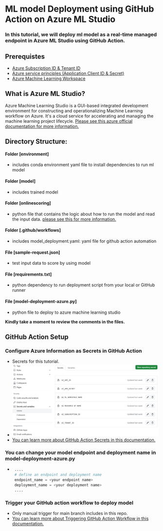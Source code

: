 # ML model Deployment using GitHub Action on Azure ML Studio

### In this tutorial, we will deploy ml model as a real-time managed endpoint in Azure ML Studio using GitHub Action.

## Prerequistes
- [Azure Subscription ID & Tenant ID](https://learn.microsoft.com/en-us/azure/azure-portal/get-subscription-tenant-id)
- [Azure service principles (Application Client ID & Secret)](https://learn.microsoft.com/en-us/cli/azure/create-an-azure-service-principal-azure-cli)
- [Azure Machine Learning Workspace](https://learn.microsoft.com/en-us/azure/machine-learning/quickstart-create-resources?view=azureml-api-2)

## What is Azure ML Studio?
Azure Machine Learning Studio is a GUI-based integrated development environment for constructing and operationalizing Machine Learning workflow on Azure. It's a cloud service for accelerating and managing the machine learning project lifecycle.
[Please see this azure official documentation for more information.](https://learn.microsoft.com/en-us/azure/machine-learning/overview-what-is-azure-machine-learning?view=azureml-api-2)

## Directory Structure:
#### Folder [environment]
- includes conda environment yaml file to install dependencies to run ml model
#### Folder [model]
- includes trained model
#### Folder [onlinescoring]
- python file that contains the logic about how to run the model and read the input data. [please see this for more information.](https://learn.microsoft.com/en-us/azure/machine-learning/how-to-batch-scoring-script?view=azureml-api-2&tabs=cli#understanding-the-scoring-script)
#### Folder [.github/workflows]
- includes model_deployment.yaml: yaml file for github action automation
#### File [sample-request.json]
- test input data to score by using model
#### File [requirements.txt]
- python dependency to run deployment script from your local or GitHub runner
#### File [model-deployment-azure.py] 
- python file to deploy to azure machine learning studio

**Kindly take a moment to review the comments in the files.**

## GitHub Action Setup
### Configure Azure Information as Secrets in GitHub Action
- Secrets for this tutorial.
- <img title="ML Deployment Secrets" alt="Alt text" src="/secrets-sample.png"> 
- [You can learn more about GitHub Action Secrets in this documentation.](https://docs.github.com/en/actions/security-guides/using-secrets-in-github-actions)
### You can change your model endpoint and deployment name in model-deployment-azure.py
- ```python
   ....
   # define an endpoint and deployment name
   endpoint_name = <your endpoint name>
   deployment_name = <your deployment name>
   ....
  ```
### Trigger your GitHub action workflow to deploy model
- Only manual trigger for main branch includes in this repo.
- [You can learn more about Triggering GitHub Action Workflow in this documentation.](https://docs.github.com/en/actions/using-workflows/triggering-a-workflow)
